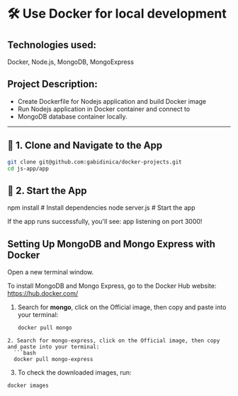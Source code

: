 # 🛠️ Use Docker for local development

## Technologies used:

 Docker, Node.js, MongoDB, MongoExpress

## Project Description:
- Create Dockerfile for Nodejs application and build Docker image
- Run Nodejs application in Docker container and connect to
- MongoDB database container locally.

---

## 📁 1. Clone and Navigate to the App

```bash
git clone git@github.com:gabidinica/docker-projects.git
cd js-app/app
```

## 🚀 2. Start the App

npm install        # Install dependencies
node server.js     # Start the app

If the app runs successfully, you'll see: app listening on port 3000!

## Setting Up MongoDB and Mongo Express with Docker

Open a new terminal window.

To install MongoDB and Mongo Express, go to the Docker Hub website:  
https://hub.docker.com/

1. Search for **mongo**, click on the Official image, then copy and paste into your terminal:  
   ```bash
   docker pull mongo
```
2. Search for mongo-express, click on the Official image, then copy and paste into your terminal:
  ```bash
  docker pull mongo-express
```
3. To check the downloaded images, run:
  ```bash
  docker images
```
